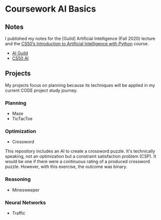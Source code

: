 # Coursework AI Basics

## Notes

I published my notes for the [Guild] Artificial Intelligence (Fall 2020) lecture and the [CS50’s
Introduction to Artificial Intelligence with Python](https://cs50.harvard.edu/ai/2020/) course.

- [AI Guild](https://www.remnote.io/a/cs50-s-introduction-to-artificial-intelligence-with-python/5fb8ec6ef80fff004588903a)
- [CS50 AI](https://www.remnote.io/a/-guild-artificial-intelligence-e-g-ai-basics-fall-2020-/5fb8ecbdf80fff004588924d)

## Projects
My projects focus on planning because its techniques will be applied in my current CODE project study journey. 

### Planning
- Maze
- TicTacToe


### Optimization
- Crossword

This repository includes an AI to create a crossword puzzle. It's technically speaking, not an optimization but a constraint satisfaction problem (CSP). It would be one if there were a continuous rating of a produced crossword puzzle. However, with this exercise, the outcome was binary. 

### Reasoning
- Minesweeper

### Neural Networks
- Traffic